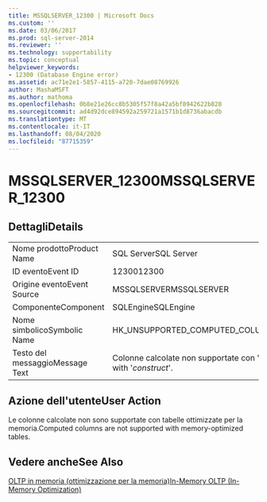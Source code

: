 ```yaml
---
title: MSSQLSERVER_12300 | Microsoft Docs
ms.custom: ''
ms.date: 03/06/2017
ms.prod: sql-server-2014
ms.reviewer: ''
ms.technology: supportability
ms.topic: conceptual
helpviewer_keywords:
- 12300 (Database Engine error)
ms.assetid: ac71e2e1-5857-4115-a720-7dae08769926
author: MashaMSFT
ms.author: mathoma
ms.openlocfilehash: 0b8e21e26cc8b5305f57f8a42a5bf8942622b828
ms.sourcegitcommit: ad4d92dce894592a259721a1571b1d8736abacdb
ms.translationtype: MT
ms.contentlocale: it-IT
ms.lasthandoff: 08/04/2020
ms.locfileid: "87715359"
---
```

# <a name="mssqlserver_12300"></a><span data-ttu-id="565ce-102">MSSQLSERVER_12300</span><span class="sxs-lookup"><span data-stu-id="565ce-102">MSSQLSERVER_12300</span></span>
    
## <a name="details"></a><span data-ttu-id="565ce-103">Dettagli</span><span class="sxs-lookup"><span data-stu-id="565ce-103">Details</span></span>  
  
|||  
|-|-|  
|<span data-ttu-id="565ce-104">Nome prodotto</span><span class="sxs-lookup"><span data-stu-id="565ce-104">Product Name</span></span>|<span data-ttu-id="565ce-105">SQL Server</span><span class="sxs-lookup"><span data-stu-id="565ce-105">SQL Server</span></span>|  
|<span data-ttu-id="565ce-106">ID evento</span><span class="sxs-lookup"><span data-stu-id="565ce-106">Event ID</span></span>|<span data-ttu-id="565ce-107">12300</span><span class="sxs-lookup"><span data-stu-id="565ce-107">12300</span></span>|  
|<span data-ttu-id="565ce-108">Origine evento</span><span class="sxs-lookup"><span data-stu-id="565ce-108">Event Source</span></span>|<span data-ttu-id="565ce-109">MSSQLSERVER</span><span class="sxs-lookup"><span data-stu-id="565ce-109">MSSQLSERVER</span></span>|  
|<span data-ttu-id="565ce-110">Componente</span><span class="sxs-lookup"><span data-stu-id="565ce-110">Component</span></span>|<span data-ttu-id="565ce-111">SQLEngine</span><span class="sxs-lookup"><span data-stu-id="565ce-111">SQLEngine</span></span>|  
|<span data-ttu-id="565ce-112">Nome simbolico</span><span class="sxs-lookup"><span data-stu-id="565ce-112">Symbolic Name</span></span>|<span data-ttu-id="565ce-113">HK_UNSUPPORTED_COMPUTED_COLUMNS</span><span class="sxs-lookup"><span data-stu-id="565ce-113">HK_UNSUPPORTED_COMPUTED_COLUMNS</span></span>|  
|<span data-ttu-id="565ce-114">Testo del messaggio</span><span class="sxs-lookup"><span data-stu-id="565ce-114">Message Text</span></span>|<span data-ttu-id="565ce-115">Colonne calcolate non supportate con '*construct*'.</span><span class="sxs-lookup"><span data-stu-id="565ce-115">Computed columns are not supported with '*construct*'.</span></span>|  
  
## <a name="user-action"></a><span data-ttu-id="565ce-116">Azione dell'utente</span><span class="sxs-lookup"><span data-stu-id="565ce-116">User Action</span></span>  
 <span data-ttu-id="565ce-117">Le colonne calcolate non sono supportate con tabelle ottimizzate per la memoria.</span><span class="sxs-lookup"><span data-stu-id="565ce-117">Computed columns are not supported with memory-optimized tables.</span></span>  
  
## <a name="see-also"></a><span data-ttu-id="565ce-118">Vedere anche</span><span class="sxs-lookup"><span data-stu-id="565ce-118">See Also</span></span>  
 [<span data-ttu-id="565ce-119">OLTP in memoria &#40;ottimizzazione per la memoria&#41;</span><span class="sxs-lookup"><span data-stu-id="565ce-119">In-Memory OLTP &#40;In-Memory Optimization&#41;</span></span>](../in-memory-oltp/in-memory-oltp-in-memory-optimization.md)  
  
  
